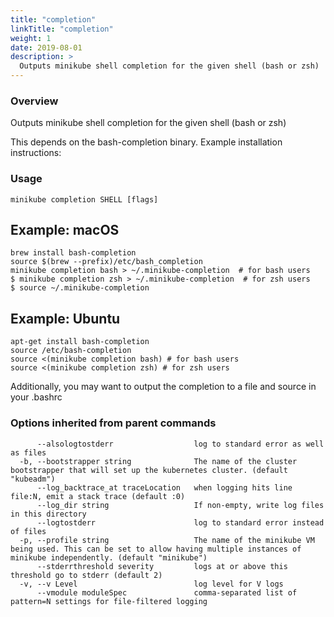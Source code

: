 ```yaml
---
title: "completion"
linkTitle: "completion"
weight: 1
date: 2019-08-01
description: >
  Outputs minikube shell completion for the given shell (bash or zsh)
---
```



### Overview

Outputs minikube shell completion for the given shell (bash or zsh)

This depends on the bash-completion binary.  Example installation instructions:

### Usage

```
minikube completion SHELL [flags]
```

## Example: macOS

```shell
brew install bash-completion
source $(brew --prefix)/etc/bash_completion
minikube completion bash > ~/.minikube-completion  # for bash users
$ minikube completion zsh > ~/.minikube-completion  # for zsh users
$ source ~/.minikube-completion
```

## Example: Ubuntu

```shell
apt-get install bash-completion
source /etc/bash-completion
source <(minikube completion bash) # for bash users
source <(minikube completion zsh) # for zsh users
```

Additionally, you may want to output the completion to a file and source in your .bashrc

### Options inherited from parent commands

```
      --alsologtostderr                  log to standard error as well as files
  -b, --bootstrapper string              The name of the cluster bootstrapper that will set up the kubernetes cluster. (default "kubeadm")
      --log_backtrace_at traceLocation   when logging hits line file:N, emit a stack trace (default :0)
      --log_dir string                   If non-empty, write log files in this directory
      --logtostderr                      log to standard error instead of files
  -p, --profile string                   The name of the minikube VM being used. This can be set to allow having multiple instances of minikube independently. (default "minikube")
      --stderrthreshold severity         logs at or above this threshold go to stderr (default 2)
  -v, --v Level                          log level for V logs
      --vmodule moduleSpec               comma-separated list of pattern=N settings for file-filtered logging
```
